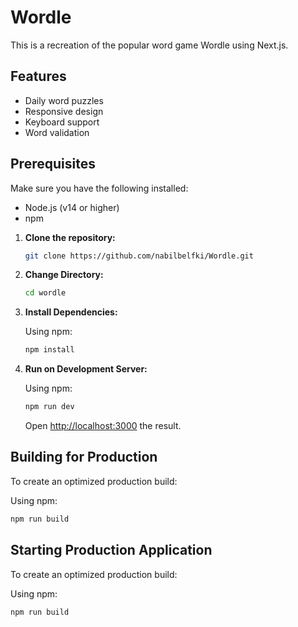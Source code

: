 # Wordle

This is a recreation of the popular word game Wordle using Next.js.

## Features

- Daily word puzzles
- Responsive design
- Keyboard support
- Word validation

## Prerequisites

Make sure you have the following installed:

- Node.js (v14 or higher)
- npm
1. **Clone the repository:**

    ```bash
    git clone https://github.com/nabilbelfki/Wordle.git
    ```

2. **Change Directory:**

    ```bash
    cd wordle
    ```

3. **Install Dependencies:**

    Using npm:
    ```bash
    npm install
    ```

4. **Run on Development Server:**

    Using npm:
    ```bash
    npm run dev
    ```

    Open [http://localhost:3000](http://localhost:300) the result.

## Building for Production

To create an optimized production build:

Using npm:
```bash
npm run build
```

## Starting Production Application

To create an optimized production build:

Using npm:
```bash
npm run build